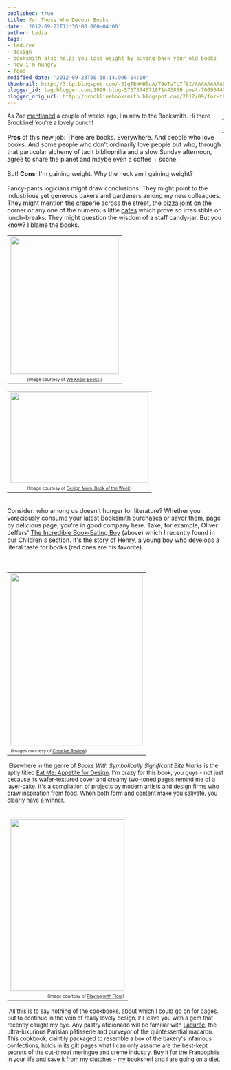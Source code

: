 ```yaml
---
published: true
title: For Those Who Devour Books
date: '2012-09-22T11:36:00.000-04:00'
author: Lydia
tags:
- laduree
- design
- booksmith also helps you lose weight by buying back your old books
- now i'm hungry
- food
modified_date: '2012-09-23T00:38:14.996-04:00'
thumbnail: http://3.bp.blogspot.com/-31qTBHMHluA/T9eTaTL7f8I/AAAAAAAAABI/wkxlFdAieO4/s72-c/bookeater.jpg
blogger_id: tag:blogger.com,1999:blog-5767374071871443859.post-7009044941607737185
blogger_orig_url: http://brooklinebooksmith.blogspot.com/2012/09/for-those-who-devour-books.html
---
```


<div class="separator" style="clear: both; text-align: center;"><span style="font-family: inherit;"><a href="http://3.bp.blogspot.com/-31qTBHMHluA/T9eTaTL7f8I/AAAAAAAAABI/wkxlFdAieO4/s1600/bookeater.jpg" imageanchor="1" style="clear: right; float: right; margin-bottom: 1em; margin-left: 1em;">&nbsp;</a><a href="http://3.bp.blogspot.com/-31qTBHMHluA/T9eTaTL7f8I/AAAAAAAAABI/wkxlFdAieO4/s1600/bookeater.jpg" imageanchor="1" style="clear: right; float: right; margin-bottom: 1em; margin-left: 1em;">&nbsp;</a></span></div><span style="font-family: inherit;"><span style="font-size: small;">As Zoe <a href="http://brooklinebooksmith.blogspot.com/2012/09/giggles-worlds-only-geriatric-12-year.html" target="_blank">mentioned</a> a couple of weeks ago, I'm new to the Booksmith. Hi there Brookline! You're a lovely bunch!</span></span><br /><span style="font-family: inherit;"><br /><b>Pros</b> of this new job: There are books. Everywhere. And people who love books. And some people who don't ordinarily love people but who, through that particular alchemy of tacit bibliophilia and a slow Sunday afternoon, agree to share the planet and maybe even a coffee + scone.</span><br /><span style="font-family: inherit;"><br />But!  <b>Cons</b>: I'm gaining weight. Why the heck am I gaining weight?</span><br /><span style="font-family: inherit;"><br />Fancy-pants logicians might draw conclusions. They might point to the industrious yet generous bakers and gardeners among&nbsp;my new colleagues. They might mention the </span><span style="font-family: inherit;"><a href="http://pariscrepe.com/" target="_blank">creperie</a> across the street, the <a href="http://ottoportland.com/" target="_blank">pizza joint</a> on the corner or any one of the numerous little <a href="http://www.temptations-cafe.com/index.php" target="_blank">cafes</a> which prove so irresistible on lunch-breaks.  They might question the wisdom of a staff candy-jar. But you know? I blame the books.&nbsp;</span><br /><table align="center" cellpadding="0" cellspacing="0" class="tr-caption-container" style="margin-left: auto; margin-right: auto; text-align: center;"><tbody><tr><td style="text-align: center;"><span style="font-family: inherit;"><a href="http://3.bp.blogspot.com/-31qTBHMHluA/T9eTaTL7f8I/AAAAAAAAABI/wkxlFdAieO4/s1600/bookeater.jpg" imageanchor="1" style="clear: right; margin-bottom: 1em; margin-left: auto; margin-right: auto;"><img border="0" height="320" src="http://3.bp.blogspot.com/-31qTBHMHluA/T9eTaTL7f8I/AAAAAAAAABI/wkxlFdAieO4/s320/bookeater.jpg" width="251" /></a></span></td></tr><tr><td class="tr-caption" style="text-align: center;"><span style="font-family: inherit;"><span style="font-size: x-small;">(Image courtesy of <a href="http://weknowbooks.blogspot.com/2012/06/incredible-book-eating-boyand-girls.html" target="_blank">We K<span style="font-size: x-small;">now Books</span></a><span style="font-size: x-small;"> )</span></span></span></td></tr></tbody></table><table align="center" cellpadding="0" cellspacing="0" class="tr-caption-container" style="margin-left: auto; margin-right: auto; text-align: right;"><tbody><tr><td style="text-align: center;"><span style="font-family: inherit;"><a href="http://www.designmom.com/wp-content/uploads/2010/08/bookeatingboy4.jpg" imageanchor="1" style="clear: right; margin-bottom: 1em; margin-left: auto; margin-right: auto;"><img border="0" height="211" src="http://www.designmom.com/wp-content/uploads/2010/08/bookeatingboy4.jpg" width="320" /></a></span></td></tr><tr><td class="tr-caption" style="text-align: center;"><span style="font-family: inherit;"><span style="font-size: x-small;">(Image courtesy of <span style="font-size: x-small;"><a href="http://www.designmom.com/2010/08/book-of-the-week-the-incredible-book-eating-boy/" target="_blank">Design Mom: Book of the Week</a></span></span><span style="font-size: x-small;">) </span></span></td></tr></tbody></table><span style="font-family: inherit;"><br /></span><span style="font-family: inherit;">Consider: who among us doesn't hunger for literature? Whether you voraciously consume your latest Booksmith purchases or savor them, page by delicious page, you're in good company here. Take, for example, Oliver Jeffers' <u>The Incredible Book-Eating Boy</u> (above) which I recently found in our Children's section. It's the story of Henry, a young boy who develops a literal taste for books (red ones are his favorite).</span><br /><span style="font-family: inherit;"><br /></span><br /><div style="text-align: right;"><table cellpadding="0" cellspacing="0" class="tr-caption-container" style="margin-left: auto; margin-right: auto; text-align: center;"><tbody><tr><td style="text-align: center;"><span style="font-family: inherit;"><a href="http://www.underconsideration.com/quipsologies/quip_images/eatme_cover.jpg" imageanchor="1" style="clear: left; margin-bottom: 1em; margin-left: auto; margin-right: auto;"><img border="0" height="400" src="http://www.underconsideration.com/quipsologies/quip_images/eatme_cover.jpg" width="307" /></a></span></td></tr><tr><td class="tr-caption" style="text-align: center;"><div style="text-align: left;"><span style="font-family: inherit;"><span style="font-size: x-small;">(Images courtesy of <a href="http://www.creativereview.co.uk/cr-blog/2012/january/victionary-book-eat-me" target="_blank">Creative Review</a>)</span></span></div></td></tr></tbody></table></div><span style="font-family: inherit;"><span style="font-size: x-small;"><span style="font-size: small;">&nbsp;Elsewhere in the genre of <i>Books With Symbolically Significant Bite Marks</i> is the aptly titled <u>Eat Me: Appetite for Design</u>. I'm crazy for this book, you guys - not just because its wafer-textured cover and creamy two-toned pages remind me of a layer-cake. It's a compilation of projects by modern artists and design firms who draw inspiration from food. When both form and content make you salivate, you clearly have a winner.</span></span><span style="font-size: x-small;"><br /></span></span><br /><div style="text-align: left;"><table cellpadding="0" cellspacing="0" class="tr-caption-container" style="margin-left: auto; margin-right: auto; text-align: center;"><tbody><tr><td style="text-align: center;"><span style="font-family: inherit;"><a href="http://1.bp.blogspot.com/-MGrLOjYeTb0/UCcMFJUDWmI/AAAAAAAAELc/KR6HHCYGPuk/s1600/Laduree+(10).JPG" imageanchor="1" style="clear: right; margin-bottom: 1em; margin-left: auto; margin-right: auto;"><img border="0" height="400" src="http://1.bp.blogspot.com/-MGrLOjYeTb0/UCcMFJUDWmI/AAAAAAAAELc/KR6HHCYGPuk/s400/Laduree+(10).JPG" width="265" /></a></span></td></tr><tr><td class="tr-caption" style="text-align: center;"><div style="text-align: right;"><span style="font-family: inherit;"><span style="font-size: x-small;">(Image courtesy of <a href="http://playingwithflour.blogspot.com/2012/08/langues-de-chat-cats-tongue-cookies.html" target="_blank">Playing with Flour</a>)</span></span></div></td></tr></tbody></table><span style="font-family: inherit;"><span style="font-size: x-small;"><span style="font-size: small;">&nbsp;All this is to say nothing of the cookbooks, about which I could go on for pages. But to continue in the vein of really lovely design, I'll leave you with a gem that recently caught my eye. Any pastry aficionado will be familiar with <span class="st"><a href="https://www.google.com/search?q=laduree&amp;oe=utf-8&amp;aq=t&amp;rls=org.mozilla:en-US:official&amp;client=firefox-a&amp;um=1&amp;ie=UTF-8&amp;hl=en&amp;tbm=isch&amp;source=og&amp;sa=N&amp;tab=wi&amp;authuser=0&amp;ei=nfhbUIv8LIHN0AGD-oGYDw&amp;biw=1280&amp;bih=612&amp;sei=aPlbUKyJA4Xu0gHdkoB4" target="_blank">Ladurée</a>, the ultra-luxurious Parisian </span></span></span><span style="font-size: x-small;"><span style="font-size: small;"><span class="st">pâtisserie and purveyor of the quintessential macaron. This cookbook, daintily packaged to resemble a box of the bakery's infamous confections, holds in its gilt pages what I can only assume are the best-kept secrets of the cut-throat meringue and creme industry. Buy it for the Francophile in your life and save it from my clutches - my bookshelf and I are going on a diet.</span></span></span></span></div>